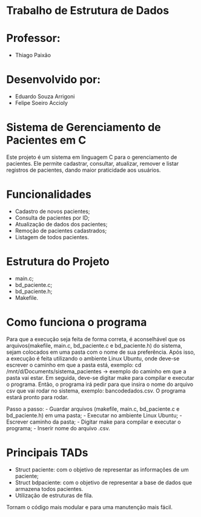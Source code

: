 # Trabalho de Estrutura de Dados

# Professor:
- Thiago Paixão

# Desenvolvido por:
- Eduardo Souza Arrigoni
- Felipe Soeiro Accioly


# Sistema de Gerenciamento de Pacientes em C

Este projeto é um sistema em linguagem C para o gerenciamento de pacientes. Ele permite cadastrar, consultar, atualizar, remover e listar registros de pacientes, dando maior praticidade aos usuários.


# Funcionalidades

- Cadastro de novos pacientes;
- Consulta de pacientes por ID;
- Atualização de dados dos pacientes;
- Remoção de pacientes cadastrados;
- Listagem de todos pacientes.


# Estrutura do Projeto

- main.c;
- bd_paciente.c;
- bd_paciente.h;
- Makefile.


# Como funciona o programa

Para que a execução seja feita de forma correta, é aconselhável que os arquivos(makefile, main.c, bd_paciente.c e bd_paciente.h) do sistema, sejam colocados em uma pasta com o nome de sua preferência. Após isso, a execução é feita utilizando o ambiente Linux Ubuntu, onde deve-se escrever o caminho em que a pasta está, exemplo: cd /mnt/d/Documents/sistema_pacientes -> exemplo do caminho em que a pasta vai estar. Em seguida, deve-se digitar make para compilar e executar o programa. Então, o programa irá pedir para que insira o nome do arquivo csv que vai rodar no sistema, exemplo: bancodedados.csv. O programa estará pronto para rodar.

Passo a passo: - Guardar arquivos (makefile, main.c, bd_paciente.c e bd_paciente.h) em uma pasta;
               - Executar no ambiente Linux Ubuntu;
               - Escrever caminho da pasta;
               - Digitar make para compilar e executar o programa;
               - Inserir nome do arquivo .csv.


# Principais TADs

- Struct paciente: com o objetivo de representar as informações de um paciente;
- Struct bdpaciente: com o objetivo de representar a base de dados que armazena todos pacientes.
- Utilização de estruturas de fila.

Tornam o código mais modular e para uma manutenção mais fácil.
